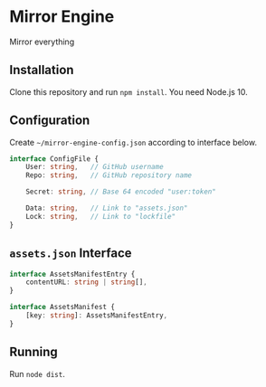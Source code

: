 # Mirror Engine

Mirror everything

## Installation

Clone this repository and run `npm install`. You need Node.js 10.

## Configuration

Create `~/mirror-engine-config.json` according to interface below.

```TypeScript
interface ConfigFile {
    User: string,   // GitHub username
    Repo: string,   // GitHub repository name

    Secret: string, // Base 64 encoded "user:token"

    Data: string,   // Link to "assets.json"
    Lock: string,   // Link to "lockfile"
}
```

## `assets.json` Interface

```TypeScript
interface AssetsManifestEntry {
    contentURL: string | string[],
}

interface AssetsManifest {
    [key: string]: AssetsManifestEntry,
}
```

## Running

Run `node dist`.

